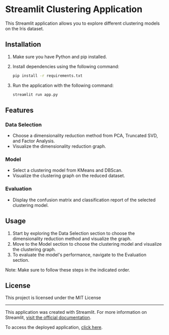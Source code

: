 # Streamlit Clustering Application

This Streamlit application allows you to explore different clustering models on the Iris dataset.

## Installation

1. Make sure you have Python and pip installed.
2. Install dependencies using the following command:

    ```bash
    pip install -r requirements.txt
    ```

3. Run the application with the following command:

    ```bash
    streamlit run app.py
    ```

## Features

### Data Selection

- Choose a dimensionality reduction method from PCA, Truncated SVD, and Factor Analysis.
- Visualize the dimensionality reduction graph.

### Model

- Select a clustering model from KMeans and DBScan.
- Visualize the clustering graph on the reduced dataset.

### Evaluation

- Display the confusion matrix and classification report of the selected clustering model.

## Usage

1. Start by exploring the Data Selection section to choose the dimensionality reduction method and visualize the graph.
2. Move to the Model section to choose the clustering model and visualize the clustering graph.
3. To evaluate the model's performance, navigate to the Evaluation section.

Note: Make sure to follow these steps in the indicated order.

## License

This project is licensed under the MIT License 

---


This application was created with Streamlit. For more information on Streamlit, [visit the official documentation](https://docs.streamlit.io/).

To access the deployed application, [click here](insert_your_deployed_app_link_here).